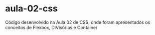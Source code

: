 # aula-02-css
Código desenvolvido na Aula 02 de CSS, onde foram apresentados os conceitos de Flexbox, DIVisórias e Container
